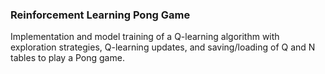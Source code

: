 ### Reinforcement Learning Pong Game

Implementation and model training of a Q-learning algorithm with exploration strategies, Q-learning updates, and saving/loading of Q and N tables to play a Pong game.
